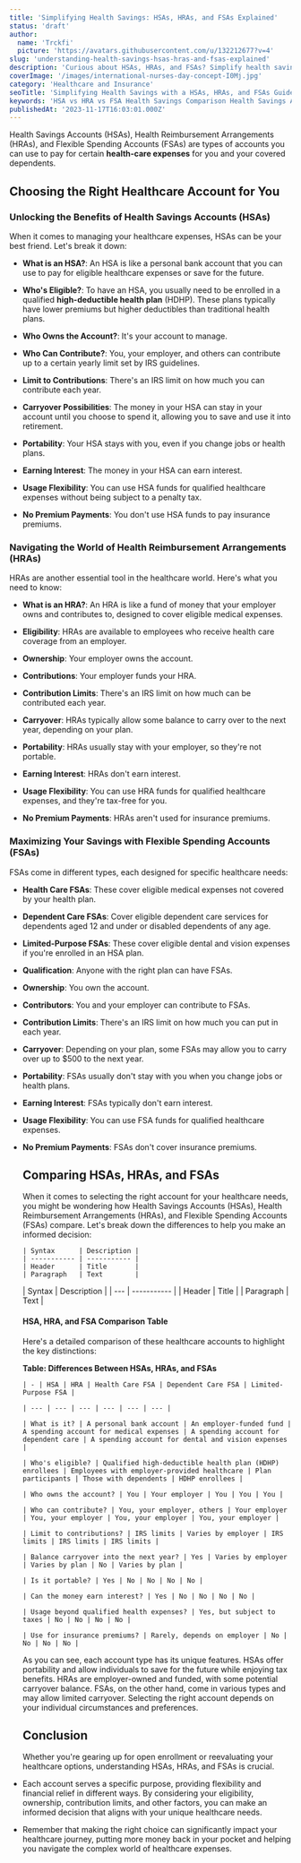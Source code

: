 ```yaml
---
title: 'Simplifying Health Savings: HSAs, HRAs, and FSAs Explained'
status: 'draft'
author:
  name: 'Trckfi'
  picture: 'https://avatars.githubusercontent.com/u/132212677?v=4'
slug: 'understanding-health-savings-hsas-hras-and-fsas-explained'
description: 'Curious about HSAs, HRAs, and FSAs? Simplify health savings with our plain language guide. Learn the differences and benefits in easy terms.'
coverImage: '/images/international-nurses-day-concept-I0Mj.jpg'
category: 'Healthcare and Insurance'
seoTitle: 'Simplifying Health Savings with a HSAs, HRAs, and FSAs Guide'
keywords: 'HSA vs HRA vs FSA Health Savings Comparison Health Savings Account Guide HRAs, HSAs, FSAs Simplified,Navigating Healthcare Savings Benefits of Health Savings Choosing the Right Health Account Health Savings Made Easy HSAs for Beginners Demystifying Health Savings Health Savings Explained Maximizing Health Savings Understanding Health Reimbursement FSAs Unveiled'
publishedAt: '2023-11-17T16:03:01.000Z'
---
```


Health Savings Accounts (HSAs), Health Reimbursement Arrangements (HRAs), and Flexible Spending Accounts (FSAs) are types of accounts you can use to pay for certain **health-care expenses** for you and your covered dependents.

## **Choosing the Right Healthcare Account for You**

### **Unlocking the Benefits of Health Savings Accounts (HSAs)**

When it comes to managing your healthcare expenses, HSAs can be your best friend. Let's break it down:

- **What is an HSA?**: An HSA is like a personal bank account that you can use to pay for eligible healthcare expenses or save for the future.

- **Who's Eligible?**: To have an HSA, you usually need to be enrolled in a qualified **high-deductible health plan** (HDHP). These plans typically have lower premiums but higher deductibles than traditional health plans.

- **Who Owns the Account?**: It's your account to manage.

- **Who Can Contribute?**: You, your employer, and others can contribute up to a certain yearly limit set by IRS guidelines.

- **Limit to Contributions**: There's an IRS limit on how much you can contribute each year.

- **Carryover Possibilities**: The money in your HSA can stay in your account until you choose to spend it, allowing you to save and use it into retirement.

- **Portability**: Your HSA stays with you, even if you change jobs or health plans.

- **Earning Interest**: The money in your HSA can earn interest.

- **Usage Flexibility**: You can use HSA funds for qualified healthcare expenses without being subject to a penalty tax.

- **No Premium Payments**: You don't use HSA funds to pay insurance premiums.

### **Navigating the World of Health Reimbursement Arrangements (HRAs)**

HRAs are another essential tool in the healthcare world. Here's what you need to know:

- **What is an HRA?**: An HRA is like a fund of money that your employer owns and contributes to, designed to cover eligible medical expenses.

- **Eligibility**: HRAs are available to employees who receive health care coverage from an employer.

- **Ownership**: Your employer owns the account.

- **Contributions**: Your employer funds your HRA.

- **Contribution Limits**: There's an IRS limit on how much can be contributed each year.

- **Carryover**: HRAs typically allow some balance to carry over to the next year, depending on your plan.

- **Portability**: HRAs usually stay with your employer, so they're not portable.

- **Earning Interest**: HRAs don't earn interest.

- **Usage Flexibility**: You can use HRA funds for qualified healthcare expenses, and they're tax-free for you.

- **No Premium Payments**: HRAs aren't used for insurance premiums.

### **Maximizing Your Savings with Flexible Spending Accounts (FSAs)**

FSAs come in different types, each designed for specific healthcare needs:

- **Health Care FSAs**: These cover eligible medical expenses not covered by your health plan.

- **Dependent Care FSAs**: Cover eligible dependent care services for dependents aged 12 and under or disabled dependents of any age.

- **Limited-Purpose FSAs**: These cover eligible dental and vision expenses if you're enrolled in an HSA plan.

- **Qualification**: Anyone with the right plan can have FSAs.

- **Ownership**: You own the account.

- **Contributors**: You and your employer can contribute to FSAs.

- **Contribution Limits**: There's an IRS limit on how much you can put in each year.

- **Carryover**: Depending on your plan, some FSAs may allow you to carry over up to $500 to the next year.

- **Portability**: FSAs usually don't stay with you when you change jobs or health plans.

- **Earning Interest**: FSAs typically don't earn interest.

- **Usage Flexibility**: You can use FSA funds for qualified healthcare expenses.

- **No Premium Payments**: FSAs don't cover insurance premiums.

    ## **Comparing HSAs, HRAs, and FSAs**

    When it comes to selecting the right account for your healthcare needs, you might be wondering how Health Savings Accounts (HSAs), Health Reimbursement Arrangements (HRAs), and Flexible Spending Accounts (FSAs) compare. Let's break down the differences to help you make an informed decision:

    ```
    | Syntax      | Description |
    | ----------- | ----------- |
    | Header      | Title       |
    | Paragraph   | Text        |
    ```

    \| Syntax \| Description \| \| --- \| ----------- \| \| Header \| Title \| \| Paragraph \| Text \|

    #### **HSA, HRA, and FSA Comparison Table**

    Here's a detailed comparison of these healthcare accounts to highlight the key distinctions:

    **Table: Differences Between HSAs, HRAs, and FSAs**

    `| - | HSA | HRA | Health Care FSA | Dependent Care FSA | Limited-Purpose FSA |`

    `| --- | --- | --- | --- | --- | --- |`

    `| What is it? | A personal bank account | An employer-funded fund | A spending account for medical expenses | A spending account for dependent care | A spending account for dental and vision expenses |`

    `| Who's eligible? | Qualified high-deductible health plan (HDHP) enrollees | Employees with employer-provided healthcare | Plan participants | Those with dependents | HDHP enrollees |`

    `| Who owns the account? | You | Your employer | You | You | You |`

    `| Who can contribute? | You, your employer, others | Your employer | You, your employer | You, your employer | You, your employer |`

    `| Limit to contributions? | IRS limits | Varies by employer | IRS limits | IRS limits | IRS limits |`

    `| Balance carryover into the next year? | Yes | Varies by employer | Varies by plan | No | Varies by plan |`

    `| Is it portable? | Yes | No | No | No | No |`

    `| Can the money earn interest? | Yes | No | No | No | No |`

    `| Usage beyond qualified health expenses? | Yes, but subject to taxes | No | No | No | No |`

    `| Use for insurance premiums? | Rarely, depends on employer | No | No | No | No |`

    As you can see, each account type has its unique features. HSAs offer portability and allow individuals to save for the future while enjoying tax benefits. HRAs are employer-owned and funded, with some potential carryover balance. FSAs, on the other hand, come in various types and may allow limited carryover. Selecting the right account depends on your individual circumstances and preferences.

    ## **Conclusion**

    Whether you're gearing up for open enrollment or reevaluating your healthcare options, understanding HSAs, HRAs, and FSAs is crucial.

- Each account serves a specific purpose, providing flexibility and financial relief in different ways. By considering your eligibility, ownership, contribution limits, and other factors, you can make an informed decision that aligns with your unique healthcare needs.

- Remember that making the right choice can significantly impact your healthcare journey, putting more money back in your pocket and helping you navigate the complex world of healthcare expenses.

